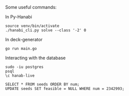 Some useful commands:

In Py-Hanabi
```
source venv/bin/activate
./hanabi_cli.py solve --class '-2' 0
```


In deck-generator
```
go run main.go
```

Interacting with the database
```
sudo -iu postgres
psql
\c hanab-live

SELECT * FROM seeds ORDER BY num;
UPDATE seeds SET feasible = NULL WHERE num = 2342993;
```